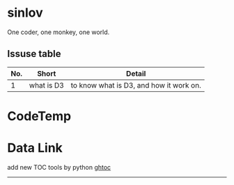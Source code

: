# sinlov

One coder, one monkey, one world.

## Issuse table

|No.|Short|Detail|
|---|---|---|
|1|what is D3|to know what is D3, and how it work on.|

# CodeTemp



# Data Link

add new TOC tools by python [ghtoc](https://github.com/sinlov/ghtoc)

----
